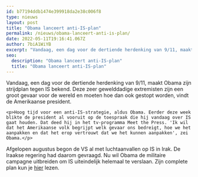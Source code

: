 ```yaml
---
id: b77194ddb1474e399918da2e38c006f8
type: nieuws
layout: post
title: "Obama lanceert anti-IS-plan"
permalink: /nieuws/obama-lanceert-anti-is-plan/
date: 2022-05-11T19:16:41.067Z
author: 7biA1WiYB
excerpt: "Vandaag, een dag voor de dertiende herdenking van 9/11, maakt Obama zijn strijdplan tegen IS bekend. Deze zeer gewelddadige extremisten zijn een groot gevaar voor de wereld en moeten hoe dan ook gestopt worden, vindt de Amerikaanse president.  "
seo:
  description: "Obama lanceert anti-IS-plan"
  title: "Obama lanceert anti-IS-plan"
---
```

Vandaag, een dag voor de dertiende herdenking van 9/11, maakt Obama zijn strijdplan tegen IS bekend. Deze zeer gewelddadige extremisten zijn een groot gevaar voor de wereld en moeten hoe dan ook gestopt worden, vindt de Amerikaanse president.  

    <p>Hoog tijd voor een anti-IS-strategie, aldus Obama. Eerder deze week blikte de president al vooruit op de toespraak die hij vandaag over IS gaat houden. Dat deed hij in het tv-programma Meet the Press. 'Ik wil dat het Amerikaanse volk begrijpt welk gevaar ons bedreigt, hoe we het aanpakken en dat het erop vertrouwt dat we het kunnen aanpakken', zei Obama.</p>
<p>Afgelopen augustus begon de VS al met luchtaanvallen op IS in Irak. De Iraakse regering had daarom gevraagd. Nu wil Obama de militaire campagne uitbreiden om IS uiteindelijk helemaal te verslaan. Zijn complete plan kun je <a href="https://7dagen.netlify.app/nieuws/dolijst-tegen">hier</a> lezen.</p>  
